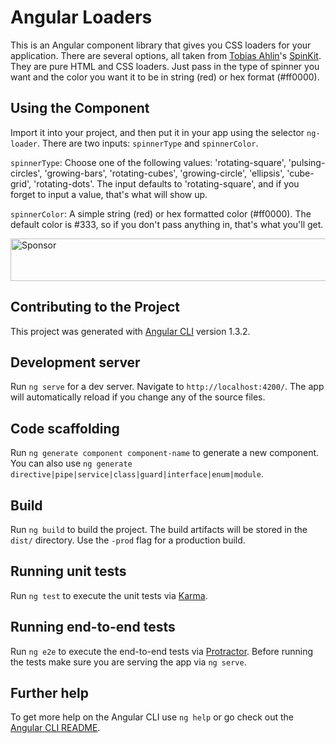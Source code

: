 # Angular Loaders

This is an Angular component library that gives you CSS loaders for your application. There are several options, all taken from [Tobias Ahlin](https://twitter.com/tobiasahlin)'s [SpinKit](http://tobiasahlin.com/spinkit/). They are pure HTML and CSS loaders. Just pass in the type of spinner you want and the color you want it to be in string (red) or hex format (#ff0000).

## Using the Component
Import it into your project, and then put it in your app using the selector `ng-loader`. There are two inputs: `spinnerType` and `spinnerColor`.

`spinnerType`: Choose one of the following values: 'rotating-square', 'pulsing-circles', 'growing-bars', 'rotating-cubes', 'growing-circle', 'ellipsis', 'cube-grid', 'rotating-dots'. The input defaults to 'rotating-square', and if you forget to input a value, that's what will show up.

`spinnerColor`: A simple string (red) or hex formatted color (#ff0000). The default color is #333, so if you don't pass anything in, that's what you'll get.

<a target='_blank' rel='nofollow' href='https://app.codesponsor.io/link/YbV8KsHquCTU9663qJEGELrU/pjlamb12/angular-loaders'>
  <img alt='Sponsor' width='888' height='68' src='https://app.codesponsor.io/embed/YbV8KsHquCTU9663qJEGELrU/pjlamb12/angular-loaders.svg' />
</a>

## Contributing to the Project

This project was generated with [Angular CLI](https://github.com/angular/angular-cli) version 1.3.2.

## Development server

Run `ng serve` for a dev server. Navigate to `http://localhost:4200/`. The app will automatically reload if you change any of the source files.

## Code scaffolding

Run `ng generate component component-name` to generate a new component. You can also use `ng generate directive|pipe|service|class|guard|interface|enum|module`.

## Build

Run `ng build` to build the project. The build artifacts will be stored in the `dist/` directory. Use the `-prod` flag for a production build.

## Running unit tests

Run `ng test` to execute the unit tests via [Karma](https://karma-runner.github.io).

## Running end-to-end tests

Run `ng e2e` to execute the end-to-end tests via [Protractor](http://www.protractortest.org/).
Before running the tests make sure you are serving the app via `ng serve`.

## Further help

To get more help on the Angular CLI use `ng help` or go check out the [Angular CLI README](https://github.com/angular/angular-cli/blob/master/README.md).
